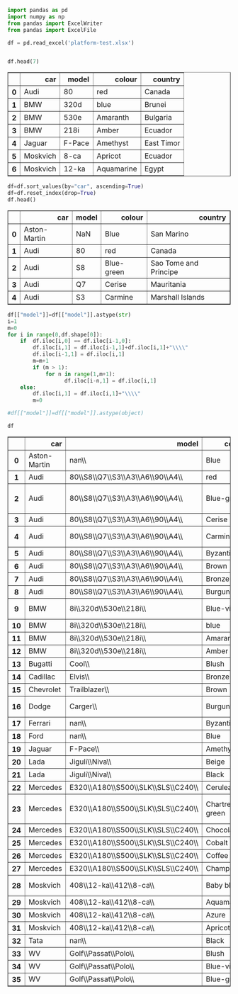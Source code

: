```python
import pandas as pd
import numpy as np
from pandas import ExcelWriter
from pandas import ExcelFile
```


```python
df = pd.read_excel('platform-test.xlsx')
```


```python

df.head(7)
```




<div>
<style scoped>
    .dataframe tbody tr th:only-of-type {
        vertical-align: middle;
    }

    .dataframe tbody tr th {
        vertical-align: top;
    }

    .dataframe thead th {
        text-align: right;
    }
</style>
<table border="1" class="dataframe">
  <thead>
    <tr style="text-align: right;">
      <th></th>
      <th>car</th>
      <th>model</th>
      <th>colour</th>
      <th>country</th>
    </tr>
  </thead>
  <tbody>
    <tr>
      <th>0</th>
      <td>Audi</td>
      <td>80</td>
      <td>red</td>
      <td>Canada</td>
    </tr>
    <tr>
      <th>1</th>
      <td>BMW</td>
      <td>320d</td>
      <td>blue</td>
      <td>Brunei</td>
    </tr>
    <tr>
      <th>2</th>
      <td>BMW</td>
      <td>530e</td>
      <td>Amaranth</td>
      <td>Bulgaria</td>
    </tr>
    <tr>
      <th>3</th>
      <td>BMW</td>
      <td>218i</td>
      <td>Amber</td>
      <td>Ecuador</td>
    </tr>
    <tr>
      <th>4</th>
      <td>Jaguar</td>
      <td>F-Pace</td>
      <td>Amethyst</td>
      <td>East Timor</td>
    </tr>
    <tr>
      <th>5</th>
      <td>Moskvich</td>
      <td>8-ca</td>
      <td>Apricot</td>
      <td>Ecuador</td>
    </tr>
    <tr>
      <th>6</th>
      <td>Moskvich</td>
      <td>12-ka</td>
      <td>Aquamarine</td>
      <td>Egypt</td>
    </tr>
  </tbody>
</table>
</div>




```python
df=df.sort_values(by="car", ascending=True)
df=df.reset_index(drop=True)
df.head()
```




<div>
<style scoped>
    .dataframe tbody tr th:only-of-type {
        vertical-align: middle;
    }

    .dataframe tbody tr th {
        vertical-align: top;
    }

    .dataframe thead th {
        text-align: right;
    }
</style>
<table border="1" class="dataframe">
  <thead>
    <tr style="text-align: right;">
      <th></th>
      <th>car</th>
      <th>model</th>
      <th>colour</th>
      <th>country</th>
    </tr>
  </thead>
  <tbody>
    <tr>
      <th>0</th>
      <td>Aston-Martin</td>
      <td>NaN</td>
      <td>Blue</td>
      <td>San Marino</td>
    </tr>
    <tr>
      <th>1</th>
      <td>Audi</td>
      <td>80</td>
      <td>red</td>
      <td>Canada</td>
    </tr>
    <tr>
      <th>2</th>
      <td>Audi</td>
      <td>S8</td>
      <td>Blue-green</td>
      <td>Sao Tome and Principe</td>
    </tr>
    <tr>
      <th>3</th>
      <td>Audi</td>
      <td>Q7</td>
      <td>Cerise</td>
      <td>Mauritania</td>
    </tr>
    <tr>
      <th>4</th>
      <td>Audi</td>
      <td>S3</td>
      <td>Carmine</td>
      <td>Marshall Islands</td>
    </tr>
  </tbody>
</table>
</div>




```python
df[["model"]]=df[["model"]].astype(str)
i=1
m=0
for i in range(0,df.shape[0]):
    if  df.iloc[i,0] == df.iloc[i-1,0]:
        df.iloc[i,1] = df.iloc[i-1,1]+df.iloc[i,1]+"\\\\"
        df.iloc[i-1,1] = df.iloc[i,1]
        m=m+1
        if (m > 1):
            for n in range(1,m+1):
                  df.iloc[i-n,1] = df.iloc[i,1]
    else:
        df.iloc[i,1] = df.iloc[i,1]+"\\\\"
        m=0            
```


```python
#df[["model"]]=df[["model"]].astype(object)
```


```python
df
```




<div>
<style scoped>
    .dataframe tbody tr th:only-of-type {
        vertical-align: middle;
    }

    .dataframe tbody tr th {
        vertical-align: top;
    }

    .dataframe thead th {
        text-align: right;
    }
</style>
<table border="1" class="dataframe">
  <thead>
    <tr style="text-align: right;">
      <th></th>
      <th>car</th>
      <th>model</th>
      <th>colour</th>
      <th>country</th>
    </tr>
  </thead>
  <tbody>
    <tr>
      <th>0</th>
      <td>Aston-Martin</td>
      <td>nan\\</td>
      <td>Blue</td>
      <td>San Marino</td>
    </tr>
    <tr>
      <th>1</th>
      <td>Audi</td>
      <td>80\\S8\\Q7\\S3\\A3\\A6\\90\\A4\\</td>
      <td>red</td>
      <td>Canada</td>
    </tr>
    <tr>
      <th>2</th>
      <td>Audi</td>
      <td>80\\S8\\Q7\\S3\\A3\\A6\\90\\A4\\</td>
      <td>Blue-green</td>
      <td>Sao Tome and Principe</td>
    </tr>
    <tr>
      <th>3</th>
      <td>Audi</td>
      <td>80\\S8\\Q7\\S3\\A3\\A6\\90\\A4\\</td>
      <td>Cerise</td>
      <td>Mauritania</td>
    </tr>
    <tr>
      <th>4</th>
      <td>Audi</td>
      <td>80\\S8\\Q7\\S3\\A3\\A6\\90\\A4\\</td>
      <td>Carmine</td>
      <td>Marshall Islands</td>
    </tr>
    <tr>
      <th>5</th>
      <td>Audi</td>
      <td>80\\S8\\Q7\\S3\\A3\\A6\\90\\A4\\</td>
      <td>Byzantium</td>
      <td>Malta</td>
    </tr>
    <tr>
      <th>6</th>
      <td>Audi</td>
      <td>80\\S8\\Q7\\S3\\A3\\A6\\90\\A4\\</td>
      <td>Brown</td>
      <td>Maldives</td>
    </tr>
    <tr>
      <th>7</th>
      <td>Audi</td>
      <td>80\\S8\\Q7\\S3\\A3\\A6\\90\\A4\\</td>
      <td>Bronze</td>
      <td>Malaysia</td>
    </tr>
    <tr>
      <th>8</th>
      <td>Audi</td>
      <td>80\\S8\\Q7\\S3\\A3\\A6\\90\\A4\\</td>
      <td>Burgundy</td>
      <td>Mali</td>
    </tr>
    <tr>
      <th>9</th>
      <td>BMW</td>
      <td>8i\\320d\\530e\\218i\\</td>
      <td>Blue-violet</td>
      <td>Saudi Arabia</td>
    </tr>
    <tr>
      <th>10</th>
      <td>BMW</td>
      <td>8i\\320d\\530e\\218i\\</td>
      <td>blue</td>
      <td>Brunei</td>
    </tr>
    <tr>
      <th>11</th>
      <td>BMW</td>
      <td>8i\\320d\\530e\\218i\\</td>
      <td>Amaranth</td>
      <td>Bulgaria</td>
    </tr>
    <tr>
      <th>12</th>
      <td>BMW</td>
      <td>8i\\320d\\530e\\218i\\</td>
      <td>Amber</td>
      <td>Ecuador</td>
    </tr>
    <tr>
      <th>13</th>
      <td>Bugatti</td>
      <td>Cool\\</td>
      <td>Blush</td>
      <td>Senegal</td>
    </tr>
    <tr>
      <th>14</th>
      <td>Cadillac</td>
      <td>Elvis\\</td>
      <td>Bronze</td>
      <td>Serbia</td>
    </tr>
    <tr>
      <th>15</th>
      <td>Chevrolet</td>
      <td>Trailblazer\\</td>
      <td>Brown</td>
      <td>Seychelles</td>
    </tr>
    <tr>
      <th>16</th>
      <td>Dodge</td>
      <td>Carger\\</td>
      <td>Burgundy</td>
      <td>Sierra Leone</td>
    </tr>
    <tr>
      <th>17</th>
      <td>Ferrari</td>
      <td>nan\\</td>
      <td>Byzantium</td>
      <td>Singapore</td>
    </tr>
    <tr>
      <th>18</th>
      <td>Ford</td>
      <td>nan\\</td>
      <td>Blue</td>
      <td>Ethiopia</td>
    </tr>
    <tr>
      <th>19</th>
      <td>Jaguar</td>
      <td>F-Pace\\</td>
      <td>Amethyst</td>
      <td>East Timor</td>
    </tr>
    <tr>
      <th>20</th>
      <td>Lada</td>
      <td>Jiguli\\Niva\\</td>
      <td>Beige</td>
      <td>Eritrea</td>
    </tr>
    <tr>
      <th>21</th>
      <td>Lada</td>
      <td>Jiguli\\Niva\\</td>
      <td>Black</td>
      <td>Estonia</td>
    </tr>
    <tr>
      <th>22</th>
      <td>Mercedes</td>
      <td>E320\\A180\\S500\\SLK\\SLS\\C240\\</td>
      <td>Cerulean</td>
      <td>Mauritius</td>
    </tr>
    <tr>
      <th>23</th>
      <td>Mercedes</td>
      <td>E320\\A180\\S500\\SLK\\SLS\\C240\\</td>
      <td>Chartreuse green</td>
      <td>Micronesia, Federated States of</td>
    </tr>
    <tr>
      <th>24</th>
      <td>Mercedes</td>
      <td>E320\\A180\\S500\\SLK\\SLS\\C240\\</td>
      <td>Chocolate</td>
      <td>Moldova</td>
    </tr>
    <tr>
      <th>25</th>
      <td>Mercedes</td>
      <td>E320\\A180\\S500\\SLK\\SLS\\C240\\</td>
      <td>Cobalt blue</td>
      <td>Monaco</td>
    </tr>
    <tr>
      <th>26</th>
      <td>Mercedes</td>
      <td>E320\\A180\\S500\\SLK\\SLS\\C240\\</td>
      <td>Coffee</td>
      <td>Mongolia</td>
    </tr>
    <tr>
      <th>27</th>
      <td>Mercedes</td>
      <td>E320\\A180\\S500\\SLK\\SLS\\C240\\</td>
      <td>Champagne</td>
      <td>Mexico</td>
    </tr>
    <tr>
      <th>28</th>
      <td>Moskvich</td>
      <td>408\\12-ka\\412\\8-ca\\</td>
      <td>Baby blue</td>
      <td>Equatorial Guinea</td>
    </tr>
    <tr>
      <th>29</th>
      <td>Moskvich</td>
      <td>408\\12-ka\\412\\8-ca\\</td>
      <td>Aquamarine</td>
      <td>Egypt</td>
    </tr>
    <tr>
      <th>30</th>
      <td>Moskvich</td>
      <td>408\\12-ka\\412\\8-ca\\</td>
      <td>Azure</td>
      <td>El Salvador</td>
    </tr>
    <tr>
      <th>31</th>
      <td>Moskvich</td>
      <td>408\\12-ka\\412\\8-ca\\</td>
      <td>Apricot</td>
      <td>Ecuador</td>
    </tr>
    <tr>
      <th>32</th>
      <td>Tata</td>
      <td>nan\\</td>
      <td>Black</td>
      <td>Samoa</td>
    </tr>
    <tr>
      <th>33</th>
      <td>WV</td>
      <td>Golf\\Passat\\Polo\\</td>
      <td>Blush</td>
      <td>Malawi</td>
    </tr>
    <tr>
      <th>34</th>
      <td>WV</td>
      <td>Golf\\Passat\\Polo\\</td>
      <td>Blue-violet</td>
      <td>Madagascar</td>
    </tr>
    <tr>
      <th>35</th>
      <td>WV</td>
      <td>Golf\\Passat\\Polo\\</td>
      <td>Blue-green</td>
      <td>Macedonia</td>
    </tr>
  </tbody>
</table>
</div>




```python

```
